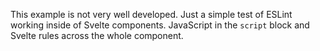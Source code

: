 This example is not very well developed. Just a simple test of ESLint working inside of Svelte components. JavaScript in the `script` block and Svelte rules across the whole component.